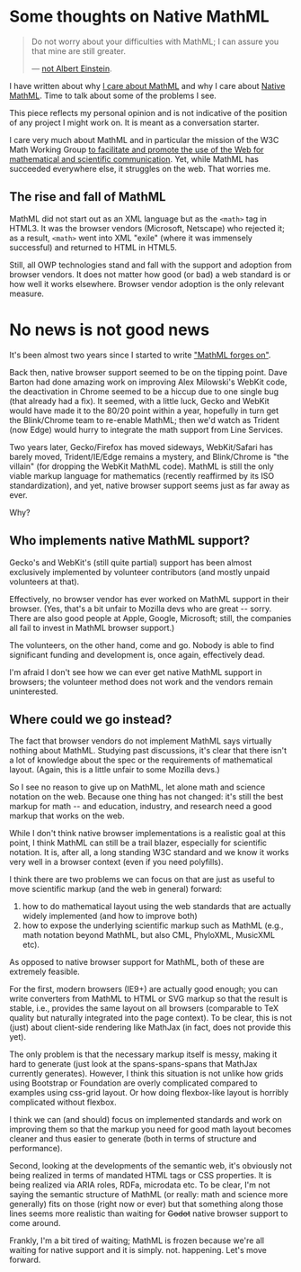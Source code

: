 # Some thoughts on Native MathML

> Do not worry about your difficulties with MathML; I can assure you that mine are still greater.
>
> — [not Albert Einstein](http://en.wikiquote.org/wiki/Albert_Einstein#1940s).

I have written about why [I care about MathML](/0175/) and why I care about [Native MathML](/0176/). Time to talk about some of the problems I see.

This piece reflects my personal opinion and is not indicative of the position of any project I might work on. It is meant as a conversation starter.

I care very much about MathML and in particular the mission of the W3C Math Working Group [to facilitate and promote the use of the Web for mathematical and scientific communication](http://www.w3.org/Math/Documents/Charter2006.html). Yet, while MathML has succeeded everywhere else, it struggles on the web. That worries me.

## The rise and fall of MathML

MathML did not start out as an XML language but as the `<math>` tag in HTML3. It was the browser vendors (Microsoft, Netscape) who rejected it; as a result, `<math>` went into XML "exile" (where it was immensely successful) and returned to HTML in HTML5.

Still, all OWP technologies stand and fall with the support and adoption from browser vendors. It does not matter how good (or bad) a web standard is or how well it works elsewhere. Browser vendor adoption is the only relevant measure.

# No news is not good news

It's been almost two years since I started to write ["MathML forges on"](http://radar.oreilly.com/2013/11/mathml-forges-on.html).

Back then, native browser support seemed to be on the tipping point. Dave Barton had done amazing work on improving Alex Milowski's WebKit code, the deactivation in Chrome seemed to be a hiccup due to one single bug (that already had a fix). It seemed, with a little luck, Gecko and WebKit would have made it to the 80/20 point within a year, hopefully in turn get the Blink/Chrome team to re-enable MathML; then we'd watch as Trident (now Edge) would hurry to integrate the math support from Line Services.

Two years later, Gecko/Firefox has moved sideways, WebKit/Safari has barely moved, Trident/IE/Edge remains a mystery, and Blink/Chrome is "the villain" (for dropping the WebKit MathML code). MathML is still the only viable markup language for mathematics (recently reaffirmed by its ISO standardization), and yet, native browser support seems just as far away as ever.

Why?

## Who implements native MathML support?

Gecko's and WebKit's (still quite partial) support has been almost exclusively implemented by volunteer contributors (and mostly unpaid volunteers at that).

Effectively, no browser vendor has ever worked on MathML support in their browser. (Yes, that's a bit unfair to Mozilla devs who are great -- sorry. There are also good people at Apple, Google, Microsoft; still, the companies all fail to invest in MathML browser support.)

The volunteers, on the other hand, come and go. Nobody is able to find significant funding and development is, once again, effectively dead.

I'm afraid I don't see how we can ever get native MathML support in browsers; the volunteer method does not work and the vendors remain uninterested.

## Where could we go instead?

The fact that browser vendors do not implement MathML says virtually nothing about MathML. Studying past discussions, it's clear that there isn't a lot of knowledge about the spec or the requirements of mathematical layout. (Again, this is a little unfair to some Mozilla devs.)

So I see no reason to give up on MathML, let alone math and science notation on the web. Because one thing has not changed: it's still the best markup for math -- and education, industry, and research need a good markup that works on the web.

While I don't think native browser implementations is a realistic goal at this point, I think MathML can still be a trail blazer, especially for scientific notation. It is, after all, a long standing W3C standard and we know it works very well in a browser context (even if you need polyfills).

I think there are two problems we can focus on that are just as useful to move scientific markup (and the web in general) forward:

1. how to do mathematical layout using the web standards that are actually widely implemented (and how to improve both)
2. how to expose the underlying scientific markup such as MathML (e.g., math notation beyond MathML, but also CML, PhyloXML, MusicXML etc).

As opposed to native browser support for MathML, both of these are extremely feasible.

For the first, modern browsers (IE9+) are actually good enough; you can write converters from MathML to HTML or SVG markup so that the result is stable, i.e., provides the same layout on all browsers (comparable to TeX quality but naturally integrated into the page context). To be clear, this is not (just) about client-side rendering like MathJax (in fact, does not provide this yet).

The only problem is that the necessary markup itself is messy, making it hard to generate (just look at the spans-spans-spans that MathJax currently generates). However, I think this situation is not unlike how grids using Bootstrap or Foundation are overly complicated compared to examples using css-grid layout. Or how doing flexbox-like layout is horribly complicated without flexbox.

I think we can (and should) focus on implemented standards and work on improving them so that the markup you need for good math layout becomes cleaner and thus easier to generate (both in terms of structure and performance).

Second, looking at the developments of the semantic web, it's obviously not being realized in terms of mandated HTML tags or CSS properties. It is being realized via ARIA roles, RDFa, microdata etc. To be clear, I'm not saying the semantic structure of MathML (or really: math and science more generally) fits on those (right now or ever) but that something along those lines seems more realistic than waiting for <del>Godot</del> native browser support to come around.

Frankly, I'm a bit tired of waiting; MathML is frozen because we're all waiting for native support and it is simply. not. happening. Let's move forward.
